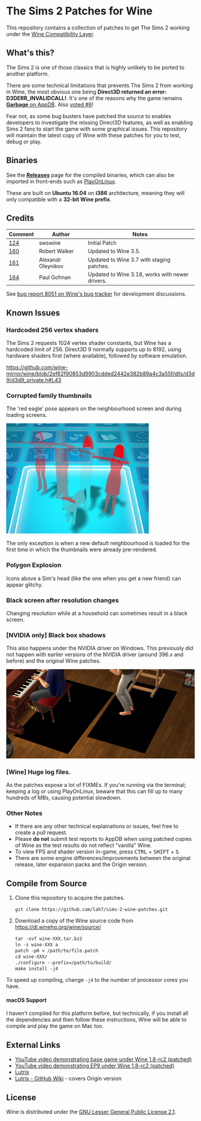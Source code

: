 # The Sims 2 Patches for Wine

This repository contains a collection of patches to get The Sims 2 working under
the [Wine Compatibility Layer](https://www.winehq.org/).


## What's this?

The Sims 2 is one of those classics that is highly unlikely to be ported to
another platform.

There are some technical limitations that prevents The Sims 2 from working in Wine,
the most obvious one being **Direct3D returned an error: D3DERR_INVALIDCALL!**.
It's one of the reasons why the game remains
[**Garbage** on AppDB](https://appdb.winehq.org/objectManager.php?sClass=application&iId=1942). Also [voted #6](https://appdb.winehq.org/votestats.php)!

Fear not, as some bug busters have patched the source to enables developers to
investigate the missing Direct3D features, as well as enabling Sims 2 fans to start
the game with some graphical issues. This repository will maintain the latest
copy of Wine with these patches for you to test, debug or play.


## Binaries

See the **[Releases](https://github.com/lah7/sims-2-wine-patches/releases)** page
for the compiled binaries, which can also be imported in front-ends such as
[PlayOnLinux](http://www.playonlinux.com/en).

These are built on **Ubuntu 16.04** on **i386** architecture, meaning they will only
compatible with a **32-bit Wine prefix**.


## Credits

Comment                                                     | Author                | Notes
----------------------------------------------------------- | --------------------- | -----------------
[124](https://bugs.winehq.org/show_bug.cgi?id=8051#c124)    | swswine               | Initial Patch
[160](https://bugs.winehq.org/show_bug.cgi?id=8051#c160)    | Robert Walker         | Updated to Wine 3.5.
[161](https://bugs.winehq.org/show_bug.cgi?id=8051#c161)    | Alexandr Oleynikov    | Updated to Wine 3.7 with staging patches.
[164](https://bugs.winehq.org/show_bug.cgi?id=8051#c164)    | Paul Gofman           | Updated to Wine 3.18, works with newer drivers.

See [bug report 8051 on Wine's bug tracker](https://bugs.winehq.org/show_bug.cgi?id=8051) for development discussions.


## Known Issues

### Hardcoded 256 vertex shaders

The Sims 2 requests 1024 vertex shader constants, but Wine has a hardcoded limit
of 256. Direct3D 9 normally supports up to 8192, using hardware shaders first
(where available), followed by software emulation.

https://github.com/wine-mirror/wine/blob/2ef62f90853d9903cdded2442e382b89a4c3a55f/dlls/d3d9/d3d9_private.h#L43

### Corrupted family thumbnails

The 'red eagle' pose appears on the neighbourhood screen and during loading screens.

![Red Eagle Pose](.github/red-eagle-pose.jpg)

The only exception is when a new default neighbourhood is loaded for the first time
in which the thumbnails were already pre-rendered.

### Polygon Explosion

Icons above a Sim's head (like the one when you get a new friend) can appear glitchy.

### Black screen after resolution changes
Changing resolution while at a household can sometimes result in a black screen.

### [NVIDIA only] Black box shadows

This also happens under the NVIDIA driver on Windows. This previously did not happen
with earlier versions of the NVIDIA driver (around 396.x and before) and the original
Wine patches.

![Black Shadow Bug](.github/black-shadow-bug.jpg)

### [Wine] Huge log files.

As the patches expose a lot of FIXMEs. If you're running via the terminal;
keeping a log or using PlayOnLinux, beware that this can fill up to many
hundreds of MBs, causing potential slowdown.

### Other Notes

* If there are any other technical explainations or issues, feel free to create a pull request.
* Please **do not** submit test reports to AppDB when using patched copies of Wine
as the test results do not reflect "vanilla" Wine.
* To view FPS and shader version in-game, press <kbd>CTRL</kbd> + <kbd>SHIFT</kbd> + <kbd>S</kbd>
* There are some engine differences/improvements between the original release,
later expansion packs and the Origin version.


## Compile from Source

1. Clone this repository to acquire the patches.

       git clone https://github.com/lah7/sims-2-wine-patches.git

2. Download a copy of the Wine source code from https://dl.winehq.org/wine/source/

       tar -xvf wine-XXX.tar.bz2
       ln -s wine-XXX a
       patch -p0 < /path/to/file.patch
       cd wine-XXX/
       ./configure --prefix=/path/to/build/
       make install -j4

To speed up compiling, change `-j4` to the number of processor cores you have.

#### macOS Support

I haven't compiled for this platform before, but technically, if you install
all the dependencies and then follow these instructions, Wine will be able
to compile and play the game on Mac too.


## External Links

* [YouTube video demonstrating base game under Wine 1.8-rc2 (patched)](https://www.youtube.com/watch?v=j-pFDlEtnC0)
* [YouTube video demonstrating EP9 under Wine 1.8-rc2 (patched)](https://www.youtube.com/watch?v=h9rZPdNLd6I&t=37s)
* [Lutris](https://lutris.net/games/the-sims-2)
* [Lutris - GitHub Wiki](https://github.com/lutris/lutris/wiki/Game:-The-Sims-2) - covers Origin version


## License

Wine is distributed under the [GNU Lesser General Public License 2.1](https://source.winehq.org/source/LICENSE).

